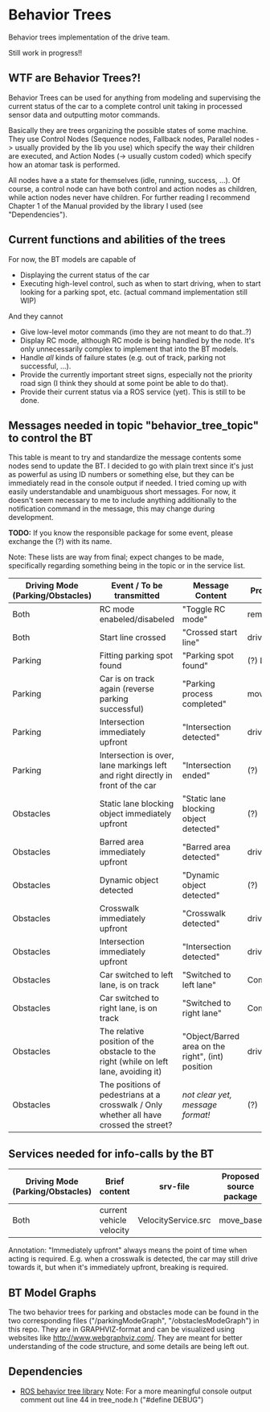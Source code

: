 # Behavior Trees
Behavior trees implementation of the drive team. 

Still work in progress!!

## WTF are Behavior Trees?!
Behavior Trees can be used for anything from modeling and supervising the current status of the car to a complete control unit taking in processed sensor data and outputting motor commands.

Basically they are trees organizing the possible states of some machine. They use Control Nodes (Sequence nodes, Fallback nodes, Parallel nodes -> usually provided by the lib you use) which specify the way their children are executed, and Action Nodes (-> usually custom coded) which specify how an atomar task is performed. 

All nodes have a a state for themselves (idle, running, success, ...). Of course, a control node can have both control and action nodes as children, while action nodes never have children. For further reading I recommend Chapter 1 of the Manual provided by the library I used (see "Dependencies").

## Current functions and abilities of the trees
For now, the BT models are capable of
- Displaying the current status of the car
- Executing high-level control, such as when to start driving, when to start looking for a parking spot, etc. (actual command implementation still WIP)

And they cannot
- Give low-level motor commands (imo they are not meant to do that..?)
- Display RC mode, although RC mode is being handled by the node. It's only unnecessarily complex to implement that into the BT models.
- Handle *all* kinds of failure states (e.g. out of track, parking not successful, ...).
- Provide the currently important street signs, especially not the priority road sign (I think they should at some point be able to do that).
- Provide their current status via a ROS service (yet). This is still to be done.

## Messages needed in topic "behavior_tree_topic" to control the BT
This table is meant to try and standardize the message contents some nodes send to update the BT. I decided to go with plain trext since it's just as powerful as using ID numbers or something else, but they can be immediately read in the console output if needed. I tried coming up with easily understandable and unambiguous short messages. For now, it doesn't seem necessary to me to include anything additionally to the notification command in the message, this may change during development.

**TODO:** If you know the responsible package for some event, please exchange the (?) with its name.

Note: These lists are way from final; expect changes to be made, specifically regarding something being in the topic or in the service list.

Driving Mode (Parking/Obstacles) | Event  / To be transmitted | Message Content | Proposed source package
--- | --- | --- | ---
Both | RC mode enabeled/disabeled | "Toggle RC mode" | remote control receiver...
Both | Start line crossed | "Crossed start line" | drive_ros_image_recognition
Parking | Fitting parking spot found | "Parking spot found" | (?) Lidar...
Parking | Car is on track again (reverse parking successful) | "Parking process completed" | move_base
Parking | Intersection immediately upfront | "Intersection detected" | drive_ros_marker_detection
Parking | Intersection is over, lane markings left and right directly in front of the car | "Intersection ended" | (?)
Obstacles | Static lane blocking object immediately upfront | "Static lane blocking object detected" | (?)
Obstacles | Barred area immediately upfront | "Barred area detected" | drive_ros_marker_detection
Obstacles | Dynamic object detected | "Dynamic object detected" | (?)
Obstacles | Crosswalk immediately upfront | "Crosswalk detected" | drive_ros_marker_detection
Obstacles | Intersection immediately upfront | "Intersection detected" | drive_ros_marker_detection
Obstacles | Car switched to left lane, is on track | "Switched to left lane" | CommonRoad
Obstacles | Car switched to right lane, is on track | "Switched to right lane" | CommonRoad
Obstacles | The relative position of the obstacle to the right (while on left lane, avoiding it) | "Object/Barred area on the right", (int) position | drive_ros_marker_detection
Obstacles | The positions of pedestrians at a crosswalk / Only whether all have crossed the street? | *not clear yet, message format!* | (?)

## Services needed for info-calls by the BT
Driving Mode (Parking/Obstacles) | Brief content | srv-file | Proposed source package
--- | --- | --- | ---
Both | current vehicle velocity | VelocityService.src | move_base


Annotation: "Immediately upfront" always means the point of time when acting is required. E.g. when a crosswalk is detected, the car may still drive towards it, but when it's immediately upfront, breaking is required.

## BT Model Graphs
The two behavior trees for parking and obstacles mode can be found in the two corresponding files ("/parkingModeGraph", "/obstaclesModeGraph") in this repo. They are in GRAPHVIZ-format and can be visualized using websites like http://www.webgraphviz.com/. They are meant for better understanding of the code structure, and some details are being left out.

## Dependencies
* [ROS behavior tree library](https://github.com/miccol/ROS-Behavior-Tree) Note: For a more meaningful console output comment out line 44 in tree_node.h ("#define DEBUG")
